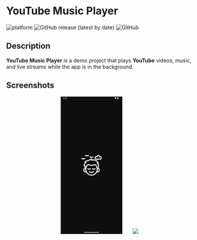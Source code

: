 # YouTube Music Player
![platform](https://img.shields.io/badge/platform-android-success)&nbsp;![GitHub release (latest by date)](https://img.shields.io/github/v/release/WilliamGates99/YouTubeMusicPlayer)&nbsp;![GitHub](https://img.shields.io/github/license/WilliamGates99/YouTubeMusicPlayer)

## Description
**YouTube Music Player** is a demo project that plays **YouTube** videos, music, and live streams while the app is in the background.

## Screenshots
<p align="middle">
  <img src="/resources/screenshot_splash.png" width="33%"/>
  &nbsp;&nbsp;&nbsp;&nbsp;&nbsp;
  <img src="/resources/record_player.gif" width="33%"/>
</p>
